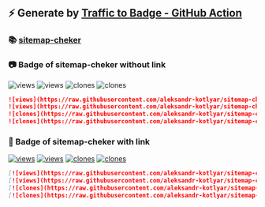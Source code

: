 ## ⚡️ Generate by [Traffic to Badge - GitHub Action](https://github.com/marketplace/actions/traffic-to-badge)

### 📚 [sitemap-cheker](https://github.com/aleksandr-kotlyar/sitemap-cheker/tree/traffic/traffic-sitemap-cheker)

### 📷 Badge of sitemap-cheker without link

![views](https://raw.githubusercontent.com/aleksandr-kotlyar/sitemap-cheker/traffic/traffic-sitemap-cheker/views.svg)
![views](https://raw.githubusercontent.com/aleksandr-kotlyar/sitemap-cheker/traffic/traffic-sitemap-cheker/views_per_week.svg)
![clones](https://raw.githubusercontent.com/aleksandr-kotlyar/sitemap-cheker/traffic/traffic-sitemap-cheker/clones.svg)
![clones](https://raw.githubusercontent.com/aleksandr-kotlyar/sitemap-cheker/traffic/traffic-sitemap-cheker/clones_per_week.svg)

```md
![views](https://raw.githubusercontent.com/aleksandr-kotlyar/sitemap-cheker/traffic/traffic-sitemap-cheker/views.svg)
![views](https://raw.githubusercontent.com/aleksandr-kotlyar/sitemap-cheker/traffic/traffic-sitemap-cheker/views_per_week.svg)
![clones](https://raw.githubusercontent.com/aleksandr-kotlyar/sitemap-cheker/traffic/traffic-sitemap-cheker/clones.svg)
![clones](https://raw.githubusercontent.com/aleksandr-kotlyar/sitemap-cheker/traffic/traffic-sitemap-cheker/clones_per_week.svg)
```

### 🔗 Badge of sitemap-cheker with link

[![views](https://raw.githubusercontent.com/aleksandr-kotlyar/sitemap-cheker/traffic/traffic-sitemap-cheker/views.svg)](https://github.com/aleksandr-kotlyar/sitemap-cheker/tree/traffic#-sitemap-cheker)
[![views](https://raw.githubusercontent.com/aleksandr-kotlyar/sitemap-cheker/traffic/traffic-sitemap-cheker/views_per_week.svg)](https://github.com/aleksandr-kotlyar/sitemap-cheker/tree/traffic#-sitemap-cheker)
[![clones](https://raw.githubusercontent.com/aleksandr-kotlyar/sitemap-cheker/traffic/traffic-sitemap-cheker/clones.svg)](https://github.com/aleksandr-kotlyar/sitemap-cheker/tree/traffic#-sitemap-cheker)
[![clones](https://raw.githubusercontent.com/aleksandr-kotlyar/sitemap-cheker/traffic/traffic-sitemap-cheker/clones_per_week.svg)](https://github.com/aleksandr-kotlyar/sitemap-cheker/tree/traffic#-sitemap-cheker)

```md
[![views](https://raw.githubusercontent.com/aleksandr-kotlyar/sitemap-cheker/traffic/traffic-sitemap-cheker/views.svg)](https://github.com/aleksandr-kotlyar/sitemap-cheker/tree/traffic#-sitemap-cheker)
[![views](https://raw.githubusercontent.com/aleksandr-kotlyar/sitemap-cheker/traffic/traffic-sitemap-cheker/views_per_week.svg)](https://github.com/aleksandr-kotlyar/sitemap-cheker/tree/traffic#-sitemap-cheker)
[![clones](https://raw.githubusercontent.com/aleksandr-kotlyar/sitemap-cheker/traffic/traffic-sitemap-cheker/clones.svg)](https://github.com/aleksandr-kotlyar/sitemap-cheker/tree/traffic#-sitemap-cheker)
[![clones](https://raw.githubusercontent.com/aleksandr-kotlyar/sitemap-cheker/traffic/traffic-sitemap-cheker/clones_per_week.svg)](https://github.com/aleksandr-kotlyar/sitemap-cheker/tree/traffic#-sitemap-cheker)
```
